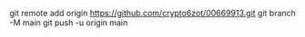 git remote add origin https://github.com/crypto6zot/00669913.git
git branch -M main
git push -u origin main
